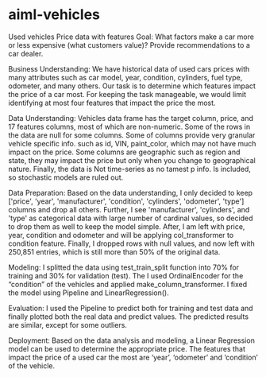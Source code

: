 # aiml-vehicles
Used vehicles Price data with features
Goal: What factors make a car more or less expensive (what customers value)? Provide recommendations to a car dealer.

Business Understanding:
We have historical data of used cars prices with many attributes such as car model, year, condition, cylinders, fuel type, odometer, and many others. Our task is to determine which features impact the price of a car most. For keeping the task manageable, we would limit identifying at most four features that impact the price the most.

Data Understanding:
Vehicles data frame has the target column, price, and 17 features columns, most of which are non-numeric. Some of the rows in the data are null for some columns. Some of columns provide very granular vehicle specific info. such as id, VIN, paint_color, which may not have much impact on the price. Some columns are geographic such as region and state, they may impact the price but only when you change to geographical nature. Finally, the data is Not time-series as no tamest p info. Is included, so stochastic models are ruled out.

Data Preparation:
Based on the data understanding, I only decided to keep ['price', 'year', 'manufacturer', 'condition', 'cylinders', 'odometer', 'type'] columns and drop all others. Further, I see 'manufacturer', 'cylinders', and  'type' as categorical data with large number of cardinal values, so decided to drop them as well to keep the model simple. After, I am left with price, year, condition and odometer and will be applying col_transformer to condition feature. Finally, I dropped rows with null values, and now left with 250,851 entries, which is still more than 50% of the original data.


Modeling:
I splitted the data using test_train_split function into 70% for training and 30% for validation (test). The I used OrdinalEncoder for the “condition” of the vehicles and applied make_column_transformer. I fixed the model using Pipeline and LinearRegression().

Evaluation:
I used the Pipeline to predict both for training and test data and finally plotted both the real data and predict values. The predicted results are similar, except for some outliers.

Deployment:
Based on the data analysis and modeling, a Linear Regression model can be used to determine the appropriate price. The features that impact the price of a used car the most are ‘year’, ‘odometer’ and ‘condition’ of the vehicle.
